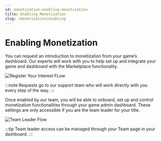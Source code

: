 ```yaml
---
id: monetization-enabling-monetization
title: Enabling Monetization
slug: /monetization/enabling
---
```


# Enabling Monetization

You can request an introduction to monetization from your game’s dashboard. Our experts will work with you to help set up and integrate your game and dashboard with the Marketplace functionality.

![Register Your Interest FLow](images/register-your-interest.png)

:::note
Requests go to our support team who will work directly with you every step of the way.
:::

Once enabled by our team, you will be able to onboard, set up and control monetization functionalities through your game admin dashboard. These settings are only accessible if you are the team leader for your title.

![Team Leader Flow](images/team-leader-access.png)

:::tip
Team leader access can be managed through your Team page in your dashboard.
:::
